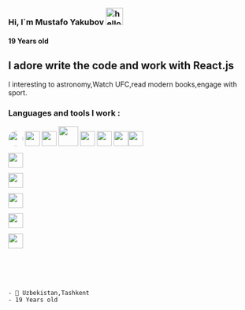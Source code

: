 ### Hi, I`m Mustafo Yakubov <img style="margin-top: 10px;" src="https://media4.giphy.com/media/3ornjJphIlZjcTbTyg/giphy.gif?cid=ecf05e47kniz2pzmhrzmdmz20euqgjk93njjzcn6hevu1pd6&rid=giphy.gif&ct=g" alt="hello gif" width="35px"/>
#### 19 Years old
<h2>I adore write the code and work with React.js</h2>
I interesting to astronomy,Watch UFC,read modern books,engage with sport.

### Languages and tools I work :
<code><img style=" border-radius: 50%;" src="https://w7.pngwing.com/pngs/201/90/png-transparent-logo-html-html5.png" width="30px" /></code>
<code><img src="https://w7.pngwing.com/pngs/696/424/png-transparent-logo-css-css3.png" width="30px" /></code>
<code><img src="https://e7.pngegg.com/pngimages/72/936/png-clipart-sass-cascading-style-sheets-preprocessor-less-postcss-meng-miscellaneous-text-thumbnail.png" width="30px" /></code>
<code><img src="https://i.pinimg.com/originals/28/75/3d/28753ddf79d70042ba86564947e13bf5.png" width="40px" /></code>
<code><img src="https://w7.pngwing.com/pngs/79/518/png-transparent-js-react-js-logo-react-react-native-logos-icon-thumbnail.png" width="30px" /></code>
<code><img src="https://cdn.imgbin.com/15/14/3/imgbin-logo-next-plc-cambridge-hoodie-retail-clothes-button-uvjTFe5UWPy72dJruP3g2KHpB.jpg" width="30px" /></code>
<code><img src="https://e7.pngegg.com/pngimages/669/447/png-clipart-redux-react-javascript-freecodecamp-npm-others-miscellaneous-purple-thumbnail.png" width="30px" /><code><img src="https://p1.hiclipart.com/preview/678/218/574/logo-logo-git-line-cheat-sheet-signage-cheating-mug-png-clipart.jpg" width="30px" /></code>
<code> <img width="30px" src="https://icon2.cleanpng.com/20180426/rwq/kisspng-firebase-cloud-messaging-google-developers-softwar-5ae1d9fd416102.1403209115247508452678.jpg"/></code>
<code> <img width="30px" src="https://cdn.icon-icons.com/icons2/2107/PNG/512/file_type_vscode_icon_130084.png"/></code>
<code> <img width="30px" src="https://w7.pngwing.com/pngs/911/515/png-transparent-figma-logo-brand-logos-brands-in-colors-icon-thumbnail.png"/></code>
<code> <img width="30px" src="https://banner2.cleanpng.com/20180824/jtl/kisspng-computer-icons-logo-portable-network-graphics-clip-icons-for-free-iconza-circle-social-5b7fe46b0bac53.1999041115351082030478.jpg"/></code>
<code> <img width="30px" src="https://www.liblogo.com/img-logo/bo416be60-bootstrap-logo-bootstrap-plain-wordmark-logo-free-icon-of-devicon.png"/></code>

<br/>
<br/>
- 📍 Uzbekistan,Tashkent
- 19 Years old


